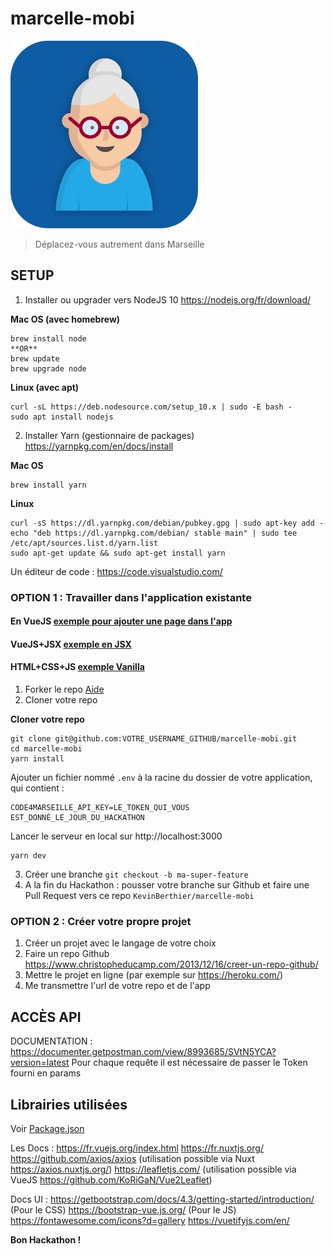 # marcelle-mobi
![marcelle-mobi](static/icon.png)
> Déplacez-vous autrement dans Marseille

## SETUP

1. Installer ou upgrader vers NodeJS 10 https://nodejs.org/fr/download/ 

**Mac OS (avec homebrew)**
```
brew install node
**OR**
brew update 
brew upgrade node
```

**Linux (avec apt)**
```
curl -sL https://deb.nodesource.com/setup_10.x | sudo -E bash -
sudo apt install nodejs
```

2. Installer Yarn (gestionnaire de packages) https://yarnpkg.com/en/docs/install

**Mac OS**
```
brew install yarn 
```

**Linux**
```
curl -sS https://dl.yarnpkg.com/debian/pubkey.gpg | sudo apt-key add -
echo "deb https://dl.yarnpkg.com/debian/ stable main" | sudo tee /etc/apt/sources.list.d/yarn.list
sudo apt-get update && sudo apt-get install yarn
```

Un éditeur de code : https://code.visualstudio.com/

### OPTION 1 : Travailler dans l'application existante 

#### En VueJS [exemple pour ajouter une page dans l'app](exemples/page.vue)
#### VueJS+JSX [exemple en JSX](exemples/jsx.vue)
#### HTML+CSS+JS [exemple Vanilla](exemples/vanilla.vue)


1. Forker le repo [Aide](https://help.github.com/en/articles/fork-a-repo)
2. Cloner votre repo 

**Cloner votre repo**
```
git clone git@github.com:VOTRE_USERNAME_GITHUB/marcelle-mobi.git 
cd marcelle-mobi
yarn install
```
Ajouter un fichier nommé `.env` à la racine du dossier de votre application, qui contient :
``` 
CODE4MARSEILLE_API_KEY=LE_TOKEN_QUI_VOUS EST_DONNÉ_LE_JOUR_DU_HACKATHON
```

Lancer le serveur en local sur http://localhost:3000
```
yarn dev
```

3. Créer une branche `git checkout -b ma-super-feature`
4. A la fin du Hackathon : pousser votre branche sur Github et faire une Pull Request vers ce repo `KevinBerthier/marcelle-mobi`

### OPTION 2 : Créer votre propre projet

1. Créer un projet avec le langage de votre choix
2. Faire un repo Github https://www.christopheducamp.com/2013/12/16/creer-un-repo-github/
3. Mettre le projet en ligne (par exemple sur https://heroku.com/)
3. Me transmettre l'url de votre repo et de l'app


## ACCÈS API

DOCUMENTATION : https://documenter.getpostman.com/view/8993685/SVtN5YCA?version=latest
Pour chaque requête il est nécessaire de passer le Token fourni en params 

## Librairies utilisées
Voir [Package.json](package.json)

Les Docs :
https://fr.vuejs.org/index.html
https://fr.nuxtjs.org/
https://github.com/axios/axios (utilisation possible via Nuxt https://axios.nuxtjs.org/)
https://leafletjs.com/ (utilisation possible via VueJS https://github.com/KoRiGaN/Vue2Leaflet)

Docs UI :
https://getbootstrap.com/docs/4.3/getting-started/introduction/ (Pour le CSS)
https://bootstrap-vue.js.org/ (Pour le JS)
https://fontawesome.com/icons?d=gallery
https://vuetifyjs.com/en/

**Bon Hackathon !**
